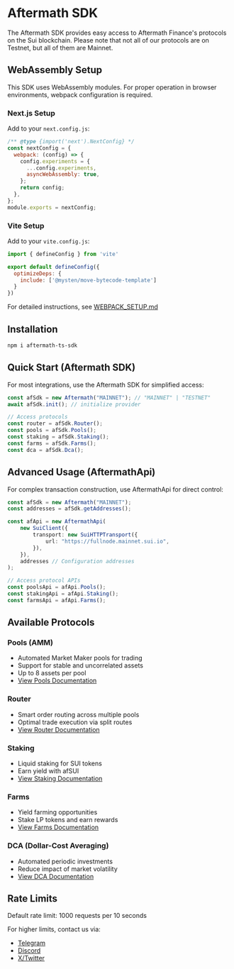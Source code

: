 ﻿# Aftermath SDK

The Aftermath SDK provides easy access to Aftermath Finance's protocols on the Sui blockchain. Please note that not all of our protocols are on Testnet, but all of them are Mainnet.

## WebAssembly Setup

This SDK uses WebAssembly modules. For proper operation in browser environments, webpack configuration is required.

### Next.js Setup

Add to your `next.config.js`:

```javascript
/** @type {import('next').NextConfig} */
const nextConfig = {
  webpack: (config) => {
    config.experiments = {
      ...config.experiments,
      asyncWebAssembly: true,
    };
    return config;
  },
};
module.exports = nextConfig;
```

### Vite Setup

Add to your `vite.config.js`:

```javascript
import { defineConfig } from 'vite'

export default defineConfig({
  optimizeDeps: {
    include: ['@mysten/move-bytecode-template']
  }
})
```

For detailed instructions, see [WEBPACK_SETUP.md](./WEBPACK_SETUP.md)

## Installation

```bash
npm i aftermath-ts-sdk
```

## Quick Start (Aftermath SDK)

For most integrations, use the Aftermath SDK for simplified access:

```typescript
const afSdk = new Aftermath("MAINNET"); // "MAINNET" | "TESTNET"
await afSdk.init(); // initialize provider

// Access protocols
const router = afSdk.Router();
const pools = afSdk.Pools();
const staking = afSdk.Staking();
const farms = afSdk.Farms();
const dca = afSdk.Dca();
```

## Advanced Usage (AftermathApi)

For complex transaction construction, use AftermathApi for direct control:

```typescript
const afSdk = new Aftermath("MAINNET");
const addresses = afSdk.getAddresses();

const afApi = new AftermathApi(
	new SuiClient({
		transport: new SuiHTTPTransport({
			url: "https://fullnode.mainnet.sui.io",
		}),
	}),
	addresses // Configuration addresses
);

// Access protocol APIs
const poolsApi = afApi.Pools();
const stakingApi = afApi.Staking();
const farmsApi = afApi.Farms();
```

## Available Protocols

### Pools (AMM)

-   Automated Market Maker pools for trading
-   Support for stable and uncorrelated assets
-   Up to 8 assets per pool
-   [View Pools Documentation](https://docs.aftermath.finance/developers/aftermath-ts-sdk/products/pools)

### Router

-   Smart order routing across multiple pools
-   Optimal trade execution via split routes
-   [View Router Documentation](https://docs.aftermath.finance/developers/aftermath-ts-sdk/products/router)

### Staking

-   Liquid staking for SUI tokens
-   Earn yield with afSUI
-   [View Staking Documentation](https://docs.aftermath.finance/developers/aftermath-ts-sdk/products/liquid-staking)

### Farms

-   Yield farming opportunities
-   Stake LP tokens and earn rewards
-   [View Farms Documentation](https://docs.aftermath.finance/developers/aftermath-ts-sdk/products/farms)

### DCA (Dollar-Cost Averaging)

-   Automated periodic investments
-   Reduce impact of market volatility
-   [View DCA Documentation](https://docs.aftermath.finance/developers/aftermath-ts-sdk/products/DCA)

## Rate Limits

Default rate limit: 1000 requests per 10 seconds

For higher limits, contact us via:

-   [Telegram](https://t.me/aftermath_fi)
-   [Discord](https://discord.gg/VFqMUqKHF3)
-   [X/Twitter](https://x.com/AftermathFi)
